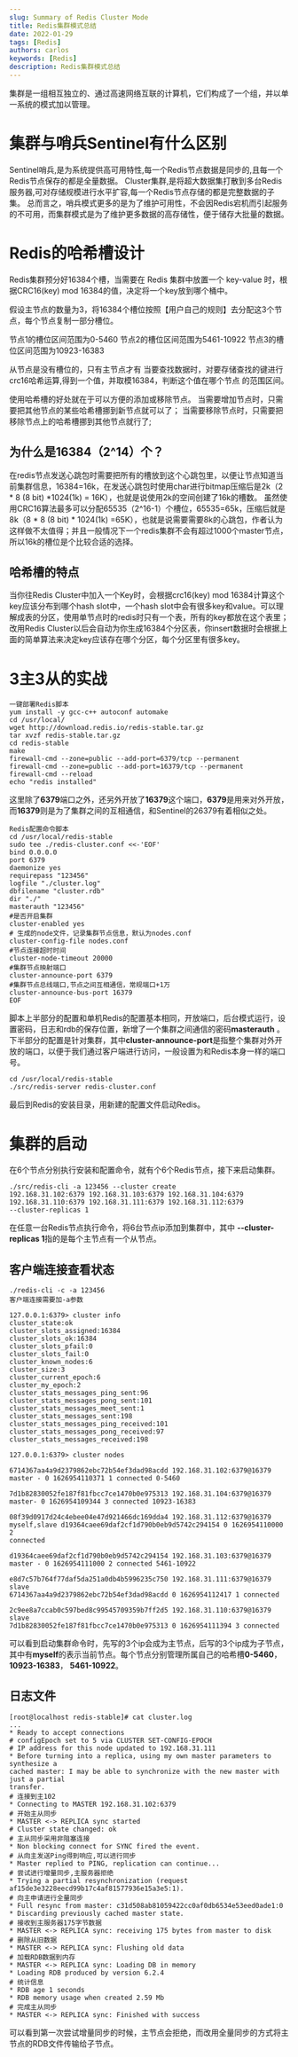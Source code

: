 ```yaml
---
slug: Summary of Redis Cluster Mode
title: Redis集群模式总结
date: 2022-01-29
tags: [Redis]
authors: carlos
keywords: [Redis]
description: Redis集群模式总结
---
```


集群是一组相互独立的、通过高速网络互联的计算机，它们构成了一个组，并以单一系统的模式加以管理。
<!-- truncate -->

# 集群与哨兵Sentinel有什么区别
Sentinel哨兵,是为系统提供高可用特性,每一个Redis节点数据是同步的,且每一个Redis节点保存的都是全量数据。
Cluster集群,是将超大数据集打散到多台Redis服务器,可对存储规模进行水平扩容,每一个Redis节点存储的都是完整数据的子集。
总而言之，哨兵模式更多的是为了维护可用性，不会因Redis宕机而引起服务的不可用，而集群模式是为了维护更多数据的高存储性，便于储存大批量的数据。

# Redis的哈希槽设计
Redis集群预分好16384个槽，当需要在 Redis 集群中放置一个 key-value 时，根据CRC16(key) mod 16384的值，决定将一个key放到哪个桶中。

假设主节点的数量为3，将16384个槽位按照【用户自己的规则】去分配这3个节点，每个节点复制一部分槽位。

节点1的槽位区间范围为0-5460
节点2的槽位区间范围为5461-10922
节点3的槽位区间范围为10923-16383

从节点是没有槽位的，只有主节点才有
当要查找数据时，对要存储查找的键进行crc16哈希运算,得到一个值，并取模16384，判断这个值在哪个节点
的范围区间。

使用哈希槽的好处就在于可以方便的添加或移除节点。
当需要增加节点时，只需要把其他节点的某些哈希槽挪到新节点就可以了；
当需要移除节点时，只需要把移除节点上的哈希槽挪到其他节点就行了;
## 为什么是16384（2^14）个？
在redis节点发送心跳包时需要把所有的槽放到这个心跳包里，以便让节点知道当前集群信息，16384=16k，在发送心跳包时使用char进行bitmap压缩后是2k（2 * 8 (8 bit) *1024(1k) = 16K），也就是说使用2k的空间创建了16k的槽数。
虽然使用CRC16算法最多可以分配65535（2^16-1）个槽位，65535=65k，压缩后就是8k（8 * 8 (8 bit) * 1024(1k) =65K），也就是说需要需要8k的心跳包，作者认为这样做不太值得；并且一般情况下一个redis集群不会有超过1000个master节点，所以16k的槽位是个比较合适的选择。
## 哈希槽的特点
当你往Redis Cluster中加入一个Key时，会根据crc16(key) mod 16384计算这个key应该分布到哪个hash slot中，一个hash slot中会有很多key和value。可以理解成表的分区，使用单节点时的redis时只有一个表，所有的key都放在这个表里；改用Redis Cluster以后会自动为你生成16384个分区表，你insert数据时会根据上面的简单算法来决定key应该存在哪个分区，每个分区里有很多key。

# 3主3从的实战

```
一键部署Redis脚本
yum install -y gcc-c++ autoconf automake
cd /usr/local/
wget http://download.redis.io/redis-stable.tar.gz
tar xvzf redis-stable.tar.gz
cd redis-stable
make
firewall-cmd --zone=public --add-port=6379/tcp --permanent
firewall-cmd --zone=public --add-port=16379/tcp --permanent
firewall-cmd --reload
echo "redis installed"
```
这里除了**6379**端口之外，还另外开放了**16379**这个端口，**6379**是用来对外开放，而**16379**则是为了集群之间的互相通信，和Sentinel的26379有着相似之处。

```
Redis配置命令脚本
cd /usr/local/redis-stable
sudo tee ./redis-cluster.conf <<-'EOF'
bind 0.0.0.0
port 6379
daemonize yes
requirepass "123456"
logfile "./cluster.log"
dbfilename "cluster.rdb"
dir "./"
masterauth "123456"
#是否开启集群
cluster-enabled yes
# 生成的node文件，记录集群节点信息，默认为nodes.conf
cluster-config-file nodes.conf
#节点连接超时时间
cluster-node-timeout 20000
#集群节点映射端口
cluster-announce-port 6379
#集群节点总线端口,节点之间互相通信，常规端口+1万
cluster-announce-bus-port 16379
EOF
```
脚本上半部分的配置和单机Redis的配置基本相同，开放端口，后台模式运行，设置密码，日志和rdb的保存位置，新增了一个集群之间通信的密码**masterauth** 。
下半部分的配置是针对集群，其中**cluster-announce-port**是指整个集群对外开放的端口，以便于我们通过客户端进行访问，一般设置为和Redis本身一样的端口号。

```
cd /usr/local/redis-stable
./src/redis-server redis-cluster.conf
```
最后到Redis的安装目录，用新建的配置文件启动Redis。

# 集群的启动
在6个节点分别执行安装和配置命令，就有个6个Redis节点，接下来启动集群。

```
./src/redis-cli -a 123456 --cluster create 
192.168.31.102:6379 192.168.31.103:6379 192.168.31.104:6379
192.168.31.110:6379 192.168.31.111:6379 192.168.31.112:6379
--cluster-replicas 1
```
在任意一台Redis节点执行命令，将6台节点ip添加到集群中，其中 **--cluster-replicas 1**指的是每个主节点有一个从节点。

## 客户端连接查看状态

```
./redis-cli -c -a 123456 
客户端连接需要加-a参数
```

```
127.0.0.1:6379> cluster info
cluster_state:ok
cluster_slots_assigned:16384
cluster_slots_ok:16384
cluster_slots_pfail:0
cluster_slots_fail:0
cluster_known_nodes:6
cluster_size:3
cluster_current_epoch:6
cluster_my_epoch:2
cluster_stats_messages_ping_sent:96
cluster_stats_messages_pong_sent:101
cluster_stats_messages_meet_sent:1
cluster_stats_messages_sent:198
cluster_stats_messages_ping_received:101
cluster_stats_messages_pong_received:97
cluster_stats_messages_received:198

127.0.0.1:6379> cluster nodes

6714367aa4a9d2379862ebc72b54ef3dad98acdd 192.168.31.102:6379@16379
master - 0 1626954110371 1 connected 0-5460

7d1b82830052fe187f81fbcc7ce1470b0e975313 192.168.31.104:6379@16379
master- 0 1626954109344 3 connected 10923-16383

08f39d0917d24c4ebee04e47d921466dc169dda4 192.168.31.112:6379@16379
myself,slave d19364caee69daf2cf1d790b0eb9d5742c294154 0 1626954110000 2
connected

d19364caee69daf2cf1d790b0eb9d5742c294154 192.168.31.103:6379@16379
master - 0 1626954111000 2 connected 5461-10922

e8d7c57b764f77daf5da251a0db4b5996235c750 192.168.31.111:6379@16379 slave
6714367aa4a9d2379862ebc72b54ef3dad98acdd 0 1626954112417 1 connected

2c9ee8a7ccab0c597bed8c99545709359b7ff2d5 192.168.31.110:6379@16379 slave
7d1b82830052fe187f81fbcc7ce1470b0e975313 0 1626954111394 3 connected
```
可以看到启动集群命令时，先写的3个ip会成为主节点，后写的3个ip成为子节点，其中有**myself**的表示当前节点。每个节点分别管理所属自己的哈希槽**0-5460**，**10923-16383**， **5461-10922**。

## 日志文件

```
[root@localhost redis-stable]# cat cluster.log
...
* Ready to accept connections
# configEpoch set to 5 via CLUSTER SET-CONFIG-EPOCH
# IP address for this node updated to 192.168.31.111
* Before turning into a replica, using my own master parameters to synthesize a
cached master: I may be able to synchronize with the new master with just a partial
transfer.
# 连接到主102
* Connecting to MASTER 192.168.31.102:6379
# 开始主从同步
* MASTER <-> REPLICA sync started
# Cluster state changed: ok
# 主从同步采用非阻塞连接
* Non blocking connect for SYNC fired the event.
# 从向主发送Ping得到响应,可以进行同步
* Master replied to PING, replication can continue...
# 尝试进行增量同步,主服务器拒绝
* Trying a partial resynchronization (request
af15de3e3228eecd99b17c4af81577936e15a3e5:1).
# 向主申请进行全量同步
* Full resync from master: c31d508ab81059422cc0af0db6534e53eed0ade1:0
* Discarding previously cached master state.
# 接收到主服务器175字节数据
* MASTER <-> REPLICA sync: receiving 175 bytes from master to disk
# 删除从旧数据
* MASTER <-> REPLICA sync: Flushing old data
# 加载RDB数据到内存
* MASTER <-> REPLICA sync: Loading DB in memory
* Loading RDB produced by version 6.2.4
# 统计信息
* RDB age 1 seconds
* RDB memory usage when created 2.59 Mb
# 完成主从同步
* MASTER <-> REPLICA sync: Finished with success
```
可以看到第一次尝试增量同步的时候，主节点会拒绝，而改用全量同步的方式将主节点的RDB文件传输给子节点。
